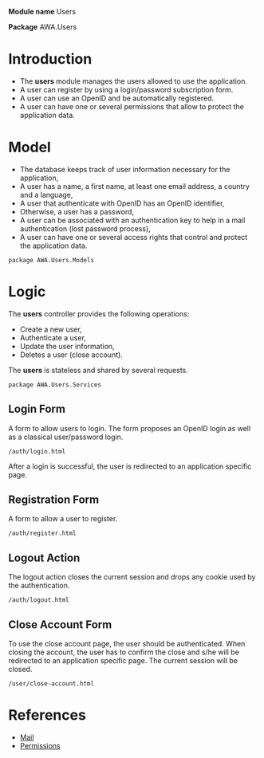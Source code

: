 **Module name** Users

**Package** AWA.Users


# Introduction #

  * The **users** module manages the users allowed to use the application.
  * A user can register by using a login/password subscription form.
  * A user can use an OpenID and be automatically registered.
  * A user can have one or several permissions that allow to protect the application data.

# Model #

  * The database keeps track of user information necessary for the application,
  * A user has a name, a first name, at least one email address, a country and a language,
  * A user that authenticate with OpenID has an OpenID identifier,
  * Otherwise, a user has a password,
  * A user can be associated with an authentication key to help in a mail authentication (lost password process),
  * A user can have one or several access rights that control and protect the application data.

```
package AWA.Users.Models
```

# Logic #

The **users** controller provides the following operations:

  * Create a new user,
  * Authenticate a user,
  * Update the user information,
  * Deletes a user (close account).

The **users** is stateless and shared by several requests.

```
package AWA.Users.Services
```


## Login Form ##

A form to allow users to login.  The form proposes an OpenID login as well as a classical user/password login.

```
/auth/login.html
```

After a login is successful, the user is redirected to an application specific page.

## Registration Form ##

A form to allow a user to register.

```
/auth/register.html
```

## Logout Action ##

The logout action closes the current session and drops any cookie used by the authentication.

```
/auth/logout.html
```

## Close Account Form ##

To use the close account page, the user should be authenticated.  When closing the account, the user has to confirm
the close and s/he will be redirected to an application specific page.  The current session will be closed.

```
/user/close-account.html
```

# References #

  * [Mail](Module.md)
  * [Permissions](Module.md)